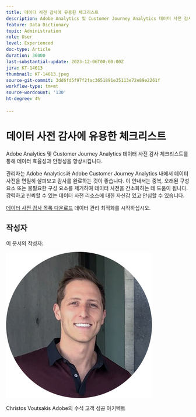 ```yaml
---
title: 데이터 사전 감사에 유용한 체크리스트
description: Adobe Analytics 및 Customer Journey Analytics 데이터 사전 감사 체크리스트를 통해 데이터 효율성과 안정성을 향상시킵니다.
feature: Data Dictionary
topic: Administration
role: User
level: Experienced
doc-type: Article
duration: 36000
last-substantial-update: 2023-12-06T00:00:00Z
jira: KT-14613
thumbnail: KT-14613.jpeg
source-git-commit: 3dd6fd5f97f2fac3651891e35113e72e89e2261f
workflow-type: tm+mt
source-wordcount: '130'
ht-degree: 4%

---
```



# 데이터 사전 감사에 유용한 체크리스트

Adobe Analytics 및 Customer Journey Analytics 데이터 사전 감사 체크리스트를 통해 데이터 효율성과 안정성을 향상시킵니다.

관리자는 Adobe Analytics과 Adobe Customer Journey Analytics 내에서 데이터 사전을 면밀히 살펴보고 감사를 완료하는 것이 좋습니다. 이 안내서는 중복, 오래된 구성 요소 또는 불필요한 구성 요소를 제거하여 데이터 사전을 간소화하는 데 도움이 됩니다. 강력하고 신뢰할 수 있는 데이터 사전 리소스에 대한 자신감 있고 안심할 수 있습니다.

[데이터 사전 검사 목록 다운로드](https://www.adobe.com/content/dam/www/us/en/digital-experience/in-product/images/Adobe_Analytics_Data_Dictionary_Checklist.pdf) 데이터 관리 최적화를 시작하십시오.

## 작성자

이 문서의 작성자:

![크리스토스 뷰트사키스](assets/christos-headshot.png)

Christos Voutsakis Adobe의 수석 고객 성공 아키텍트
